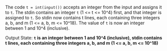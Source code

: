 The code `t = int(input())` accepts an integer from the input and assigns it to `t`. The stdin contains an integer `t` (1 <= t <= 10^4) first, and that integer is assigned to `t`. So stdin now contains t lines, each containing three integers a, b, and m (1 <= a, b, m <= 10^18). The value of `t` is now an integer between 1 and 10^4 (inclusive).

Output State: **`t` is an integer between 1 and 10^4 (inclusive), stdin contains t lines, each containing three integers a, b, and m (1 <= a, b, m <= 10^18)**